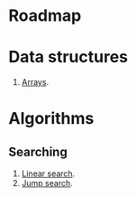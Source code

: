 # Roadmap

# Data structures

1. [Arrays](https://www.geeksforgeeks.org/array-data-structure/?ref=ghm#introduction).

# Algorithms

## Searching

1. [Linear search](https://github.com/AhmadulinJs/Algo-DS/blob/main/examples/algorithms/searching/LinearSearch/solution.cpp).
2. [Jump search](https://github.com/AhmadulinJs/Algo-DS/blob/main/examples/algorithms/searching/JumpSearch/solution.cpp).